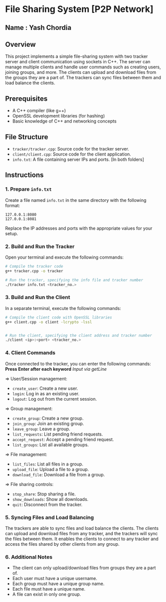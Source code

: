 
# File Sharing System [P2P Network]

## Name : Yash Chordia

## Overview

This project implements a simple file-sharing system with two tracker server and client communication using sockets in C++. The server can manage multiple clients and handle user commands such as creating users, joining groups, and more. The clients can upload and download files from the groups they are a part of. The trackers can sync files between them and load balance the clients.

## Prerequisites

- A C++ compiler (like g++)
- OpenSSL development libraries (for hashing)
- Basic knowledge of C++ and networking concepts

## File Structure

- `tracker/tracker.cpp`: Source code for the tracker server.
- `client/client.cpp`: Source code for the client application.
- `info.txt`: A file containing server IPs and ports. [In both folders]

## Instructions

### 1. Prepare `info.txt`

Create a file named `info.txt` in the same directory with the following format:

```
127.0.0.1:8080
127.0.0.1:8081
```

Replace the IP addresses and ports with the appropriate values for your setup.

### 2. Build and Run the Tracker

Open your terminal and execute the following commands:

```bash
# Compile the tracker code
g++ tracker.cpp -o tracker

# Run the tracker, specifying the info file and tracker number
./tracker info.txt <tracker_no.>
```

### 3. Build and Run the Client

In a separate terminal, execute the following commands:

```bash
# Compile the client code with OpenSSL libraries
g++ client.cpp -o client -lcrypto -lssl


# Run the client, specifying the client address and tracker number
./client <ip>:<port> <tracker_no.>
```

### 4. Client Commands

Once connected to the tracker, you can enter the following commands:
__Press Enter after each keyword__ *Input via getLine*

=> User/Session management:
- `create_user`: Create a new user.
- `login`: Log in as an existing user.
- `logout`: Log out from the current session.

=> Group management:
- `create_group`: Create a new group.
- `join_group`: Join an existing group.
- `leave_group`: Leave a group.
- `list_requests`: List pending friend requests.
- `accept_request`: Accept a pending friend request.
- `list_groups`: List all available groups.

=> File management:
- `list_files`: List all files in a group.
- `upload_file`: Upload a file to a group.
- `download_file`: Download a file from a group.

=>  File sharing controls:
- `stop_share`: Stop sharing a file.
- `show_downloads`: Show all downloads.
- `quit`: Disconnect from the tracker.

### 5. Syncing Files and Load Balancing

The trackers are able to sync files and load balance the clients. The clients can upload and download files from any tracker, and the trackers will sync the files between them. It enables the clients to connect to any tracker and access the files shared by other clients from any group.

### 6. Additional Notes
- The client can only upload/download files from groups they are a part of.
- Each user must have a unique username.
- Each group must have a unique group name.
- Each file must have a unique name.
- A file can exist in only one group.
